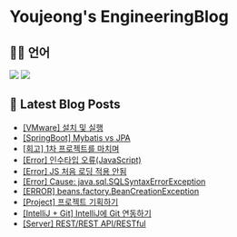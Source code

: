 # Youjeong's EngineeringBlog

## 👩‍💻 언어

<p>
  <img src="https://img.shields.io/badge/java-007396?style=flat-square&logo=OpenJDK&logoColor=white">
  <img src="https://img.shields.io/badge/GoLand-000000?style=flat-square&logo=Goland&logoColor=white"/>
  <img alt="" src= "https://img.shields.io/badge/JavaScript-F7DF1E?style=flat-square&logo=JavaScript&logoColor=white"/> 
</p>

## 📕 Latest Blog Posts

<ul><li><a href='https://hu-studyrecord.tistory.com/100' target='_blank'>[VMware] 설치 및 실행</a></li><li><a href='https://hu-studyrecord.tistory.com/95' target='_blank'>[SpringBoot] Mybatis vs JPA</a></li><li><a href='https://hu-studyrecord.tistory.com/94' target='_blank'>[회고] 1차 프로젝트를 마치며</a></li><li><a href='https://hu-studyrecord.tistory.com/93' target='_blank'>[Error] 인수타입 오류(JavaScript)</a></li><li><a href='https://hu-studyrecord.tistory.com/92' target='_blank'>[Error] JS 처음 로딩 적용 안됨</a></li><li><a href='https://hu-studyrecord.tistory.com/91' target='_blank'>[Error] Cause: java.sql.SQLSyntaxErrorException</a></li><li><a href='https://hu-studyrecord.tistory.com/90' target='_blank'>[ERROR] beans.factory.BeanCreationException</a></li><li><a href='https://hu-studyrecord.tistory.com/89' target='_blank'>[Project] 프로젝트 기획하기</a></li><li><a href='https://hu-studyrecord.tistory.com/88' target='_blank'>[IntelliJ + Git] IntelliJ에 Git 연동하기</a></li><li><a href='https://hu-studyrecord.tistory.com/87' target='_blank'>[Server] REST/REST API/RESTful</a></li></ul>